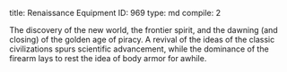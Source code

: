 title:          Renaissance Equipment
ID:             969
type:           md
compile:        2



The discovery of the new world, the frontier spirit, and the dawning (and closing) of the golden age of piracy. A revival of the ideas of the classic civilizations spurs scientific advancement, while the dominance of the firearm lays to rest the idea of body armor for awhile.